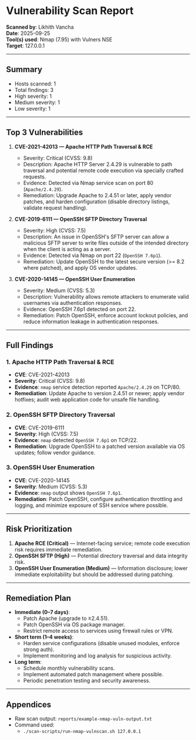 # Vulnerability Scan Report

**Scanned by**: Likhith Vancha  
**Date**: 2025-09-25  
**Tool(s) used**: Nmap (7.95) with Vulners NSE  
**Target**: 127.0.0.1

---

## Summary
- Hosts scanned: 1  
- Total findings: 3  
- High severity: 1  
- Medium severity: 1  
- Low severity: 1  

---

## Top 3 Vulnerabilities

1. **CVE-2021-42013 — Apache HTTP Path Traversal & RCE**  
   - Severity: Critical (CVSS: 9.8)  
   - Description: Apache HTTP Server 2.4.29 is vulnerable to path traversal and potential remote code execution via specially crafted requests.  
   - Evidence: Detected via Nmap service scan on port 80 (`Apache/2.4.29`).  
   - Remediation: Upgrade Apache to 2.4.51 or later, apply vendor patches, and harden configuration (disable directory listings, validate request handling).

2. **CVE-2019-6111 — OpenSSH SFTP Directory Traversal**  
   - Severity: High (CVSS: 7.5)  
   - Description: An issue in OpenSSH's SFTP server can allow a malicious SFTP server to write files outside of the intended directory when the client is acting as a server.  
   - Evidence: Detected via Nmap on port 22 (`OpenSSH 7.6p1`).  
   - Remediation: Update OpenSSH to the latest secure version (>= 8.2 where patched), and apply OS vendor updates.

3. **CVE-2020-14145 — OpenSSH User Enumeration**  
   - Severity: Medium (CVSS: 5.3)  
   - Description: Vulnerability allows remote attackers to enumerate valid usernames via authentication responses.  
   - Evidence: OpenSSH 7.6p1 detected on port 22.  
   - Remediation: Patch OpenSSH, enforce account lockout policies, and reduce information leakage in authentication responses.

---

## Full Findings

### 1. Apache HTTP Path Traversal & RCE
- **CVE**: CVE-2021-42013  
- **Severity**: Critical (CVSS: 9.8)  
- **Evidence**: `nmap` service detection reported `Apache/2.4.29` on TCP/80.  
- **Remediation**: Update Apache to version 2.4.51 or newer; apply vendor hotfixes; audit web application code for unsafe file handling.

### 2. OpenSSH SFTP Directory Traversal
- **CVE**: CVE-2019-6111  
- **Severity**: High (CVSS: 7.5)  
- **Evidence**: `nmap` detected `OpenSSH 7.6p1` on TCP/22.  
- **Remediation**: Upgrade OpenSSH to a patched version available via OS updates; follow vendor guidance.

### 3. OpenSSH User Enumeration
- **CVE**: CVE-2020-14145  
- **Severity**: Medium (CVSS: 5.3)  
- **Evidence**: `nmap` output shows `OpenSSH 7.6p1`.  
- **Remediation**: Patch OpenSSH, configure authentication throttling and logging, and minimize exposure of SSH service where possible.

---

## Risk Prioritization
1. **Apache RCE (Critical)** — Internet-facing service; remote code execution risk requires immediate remediation.  
2. **OpenSSH SFTP (High)** — Potential directory traversal and data integrity risk.  
3. **OpenSSH User Enumeration (Medium)** — Information disclosure; lower immediate exploitability but should be addressed during patching.

---

## Remediation Plan
- **Immediate (0–7 days)**:
  - Patch Apache (upgrade to ≥2.4.51).
  - Patch OpenSSH via OS package manager.
  - Restrict remote access to services using firewall rules or VPN.
- **Short term (1–4 weeks)**:
  - Harden service configurations (disable unused modules, enforce strong auth).
  - Implement monitoring and log analysis for suspicious activity.
- **Long term**:
  - Schedule monthly vulnerability scans.
  - Implement automated patch management where possible.
  - Periodic penetration testing and security awareness.

---

## Appendices
- Raw scan output: `reports/example-nmap-vuln-output.txt`  
- Command used:  
  - `./scan-scripts/run-nmap-vulnscan.sh 127.0.0.1`
